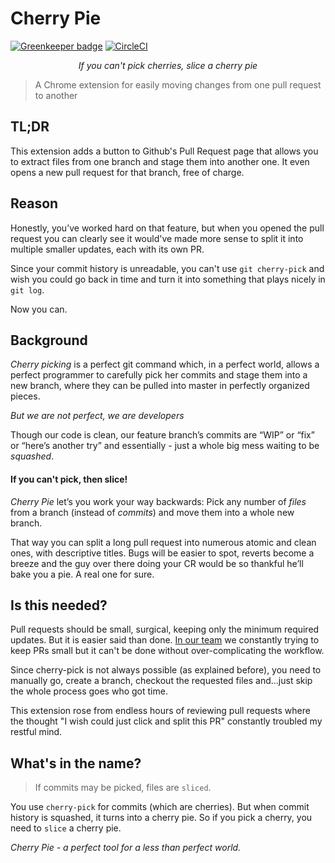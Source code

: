 # Cherry Pie

[![Greenkeeper badge](https://badges.greenkeeper.io/shlomokraus/cherrypie.svg)](https://greenkeeper.io/) [![CircleCI](https://circleci.com/gh/shlomokraus/cherrypie.svg?style=svg)](https://circleci.com/gh/shlomokraus/cherrypie)

<p align="center">
<i>If you can't pick cherries, slice a cherry pie</i>
</p>

>A Chrome extension for easily moving changes from one pull request to another

## TL;DR

This extension adds a button to Github's Pull Request page that allows you to extract files from one branch and stage them into another one. It even opens a new pull request for that branch, free of charge.

## Reason 

Honestly, you’ve worked hard on that feature, but when you opened the pull request you can clearly see it would've made more sense to split it into multiple smaller updates, each with its own PR.

Since your commit history is unreadable, you can't use `git cherry-pick` and wish you could go back in time and turn it into something that plays nicely in `git log`.

Now you can. 

## Background
_Cherry picking_ is a perfect git command which, in a perfect world, allows a perfect programmer to carefully pick her commits and stage them into a new branch, where they can be pulled into master in perfectly organized pieces.

*But we are not perfect, we are developers* 

Though our code is clean, our feature branch’s commits are “WIP” or “fix” or “here’s another try” and essentially - just a whole big mess waiting to be _squashed_.

#### If you can't pick, then slice!
_Cherry Pie_ let’s you work your way backwards: Pick any number of _files_ from a branch (instead of _commits_) and move them into a whole new branch. 


That way you can split a long pull request into numerous atomic and clean ones, with descriptive titles. Bugs will be easier to spot, reverts become a breeze and the guy over there doing your CR would be so thankful he’ll bake you a pie. A real one for sure.

## Is this needed?

Pull requests should be small, surgical, keeping only the minimum required updates. But it is easier said than done. [In our team](https://iqoqo.co) we constantly trying to keep PRs small but it can't be done without over-complicating the workflow.

Since cherry-pick is not always possible (as explained before), you need to manually go, create a branch, checkout the requested files and...just skip the whole process goes who got time. 

This extension rose from endless hours of reviewing pull requests where the thought "I wish could just click and split this PR" constantly troubled my restful mind. 

## What's in the name?

> If commits may be picked, files are `sliced`.

You use `cherry-pick` for commits (which are cherries). But when commit history is squashed, it turns into a cherry pie. So if you pick a cherry, you need to `slice` a cherry pie. 

_Cherry Pie - a perfect tool for a less than perfect world._
